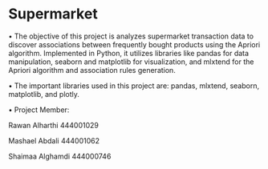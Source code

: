 # Supermarket

• The objective of this project is analyzes supermarket transaction data to discover associations between frequently bought products using the Apriori algorithm. Implemented in Python, it utilizes libraries like pandas for data manipulation, seaborn and matplotlib for visualization, and mlxtend for the Apriori algorithm and association rules generation.

• The important libraries used in this project are: pandas, mlxtend, seaborn, matplotlib, and plotly.

• Project Member: 

Rawan Alharthi 444001029

Mashael Abdali 444001062

Shaimaa Alghamdi 444000746
